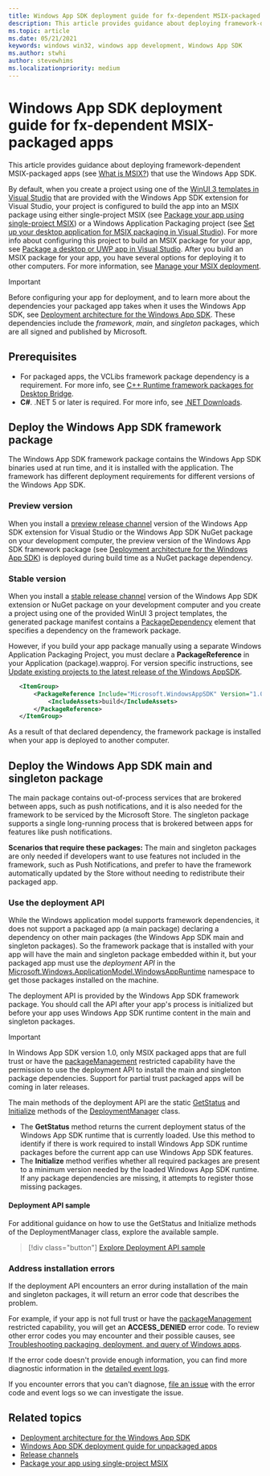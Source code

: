 ```yaml
---
title: Windows App SDK deployment guide for fx-dependent MSIX-packaged apps 
description: This article provides guidance about deploying framework-dependent MSIX-packaged apps (see [What is MSIX?](/windows/msix/overview)) that use the Windows App SDK.
ms.topic: article
ms.date: 05/21/2021
keywords: windows win32, windows app development, Windows App SDK 
ms.author: stwhi
author: stevewhims
ms.localizationpriority: medium
---
```


# Windows App SDK deployment guide for fx-dependent MSIX-packaged apps 

This article provides guidance about deploying framework-dependent MSIX-packaged apps (see [What is MSIX?](/windows/msix/overview)) that use the Windows App SDK.

By default, when you create a project using one of the [WinUI 3 templates in Visual Studio](..\winui\winui3\winui-project-templates-in-visual-studio.md) that are provided with the Windows App SDK extension for Visual Studio, your project is configured to build the app into an MSIX package using either single-project MSIX (see [Package your app using single-project MSIX](/windows/apps/windows-app-sdk/single-project-msix)) or a Windows Application Packaging project (see [Set up your desktop application for MSIX packaging in Visual Studio](/windows/msix/desktop/desktop-to-uwp-packaging-dot-net)). For more info about configuring this project to build an MSIX package for your app, see [Package a desktop or UWP app in Visual Studio](/windows/msix/package/packaging-uwp-apps). After you build an MSIX package for your app, you have several options for deploying it to other computers. For more information, see [Manage your MSIX deployment](/windows/msix/desktop/managing-your-msix-deployment-overview).

> [!IMPORTANT]
> Before configuring your app for deployment, and to learn more about the dependencies your packaged app takes when it uses the Windows App SDK, see [Deployment architecture for the Windows App SDK](deployment-architecture.md). These dependencies include the *framework*, *main*, and *singleton* packages, which are all signed and published by Microsoft.

## Prerequisites

* For packaged apps, the VCLibs framework package dependency is a requirement. For more info, see [C++ Runtime framework packages for Desktop Bridge](/troubleshoot/cpp/c-runtime-packages-desktop-bridge).
* **C#**. .NET 5 or later is required. For more info, see [.NET Downloads](https://dotnet.microsoft.com/download/dotnet/).

## Deploy the Windows App SDK framework package

The Windows App SDK framework package contains the Windows App SDK binaries used at run time, and it is installed with the application. The framework has different deployment requirements for different versions of the Windows App SDK.

### Preview version

When you install a [preview release channel](preview-channel.md) version of the Windows App SDK extension for Visual Studio or the Windows App SDK NuGet package on your development computer, the preview version of the Windows App SDK framework package (see [Deployment architecture for the Windows App SDK](deployment-architecture.md)) is deployed during build time as a NuGet package dependency.

### Stable version

When you install a [stable release channel](stable-channel.md) version of the Windows App SDK extension or NuGet package on your development computer and you create a project using one of the provided WinUI 3 project templates, the generated package manifest contains a [PackageDependency](/uwp/schemas/appxpackage/uapmanifestschema/element-packagedependency) element that specifies a dependency on the framework package.

However, if you build your app package manually using a separate Windows Application Packaging Project, you must declare a **PackageReference** in your Application (package).wapproj. For version specific instructions, see [Update existing projects to the latest release of the Windows AppSDK](update-existing-projects-to-the-latest-release.md).

 ```xml
    <ItemGroup>
        <PackageReference Include="Microsoft.WindowsAppSDK" Version="1.0.1">
            <IncludeAssets>build</IncludeAssets>
        </PackageReference>
    </ItemGroup>
```

As a result of that declared dependency, the framework package is installed when your app is deployed to another computer.

## Deploy the Windows App SDK main and singleton package

The main package contains out-of-process services that are brokered between apps, such as push notifications, and it is also needed for the framework to be serviced by the Microsoft Store. The singleton package supports a single long-running process that is brokered between apps for features like push notifications. 

**Scenarios that require these packages:** The main and singleton packages are only needed if developers want to use features not included in the framework, such as Push Notifications, and prefer to have the framework automatically updated by the Store without needing to redistribute their packaged app.  

### Use the deployment API

While the Windows application model supports framework dependencies, it does not support a packaged app (a main package) declaring a dependency on other main packages (the Windows App SDK main and singleton packages). So the framework package that is installed with your app will have the main and singleton package embedded within it, but your packaged app must use the *deployment API* in the [Microsoft.Windows.ApplicationModel.WindowsAppRuntime](/windows/windows-app-sdk/api/winrt/microsoft.windows.applicationmodel.windowsappruntime) namespace to get those packages installed on the machine.

The deployment API is provided by the Windows App SDK framework package. You should call the API after your app's process is initialized but before your app uses Windows App SDK runtime content in the main and singleton packages. 

> [!IMPORTANT]
> In Windows App SDK version 1.0, only MSIX packaged apps that are full trust or have the [packageManagement](/windows/uwp/packaging/app-capability-declarations) restricted capability have the permission to use the deployment API to install the main and singleton package dependencies. Support for partial trust packaged apps will be coming in later releases. 

The main methods of the deployment API are the static [GetStatus](/windows/windows-app-sdk/api/winrt/microsoft.windows.applicationmodel.windowsappruntime.deploymentmanager.getstatus) and [Initialize](/windows/windows-app-sdk/api/winrt/microsoft.windows.applicationmodel.windowsappruntime.deploymentmanager.initialize) methods of the [DeploymentManager](/windows/windows-app-sdk/api/winrt/microsoft.windows.applicationmodel.windowsappruntime.deploymentmanager) class.

- The **GetStatus** method returns the current deployment status of the Windows App SDK runtime that is currently loaded. Use this method to identify if there is work required to install Windows App SDK runtime packages before the current app can use Windows App SDK features.
- The **Initialize** method verifies whether all required packages are present to a minimum version needed by the loaded Windows App SDK runtime. If any package dependencies are missing, it attempts to register those missing packages.

#### Deployment API sample 

For additional guidance on how to use the GetStatus and Initialize methods of the DeploymentManager class, explore the available sample. 

> [!div class="button"]
> [Explore Deployment API sample](https://github.com/microsoft/WindowsAppSDK-Samples/tree/main/Samples/DeploymentManager)

### Address installation errors

If the deployment API encounters an error during installation of the main and singleton packages, it will return an error code that describes the problem. 

For example, if your app is not full trust or have the [packageManagement](/windows/uwp/packaging/app-capability-declarations) restricted capability, you will get an **ACCESS_DENIED** error code. To review other error codes you may encounter and their possible causes, see [Troubleshooting packaging, deployment, and query of Windows apps](/windows/win32/appxpkg/troubleshooting#common-error-codes).

If the error code doesn't provide enough information, you can find more diagnostic information in the [detailed event logs](/windows/win32/appxpkg/troubleshooting#get-diagnostic-information).

If you encounter errors that you can't diagnose, [file an issue](https://github.com/microsoft/WindowsAppSDK/issues) with the error code and event logs so we can investigate the issue.

## Related topics

* [Deployment architecture for the Windows App SDK](deployment-architecture.md)
* [Windows App SDK deployment guide for unpackaged apps](deploy-unpackaged-apps.md)
* [Release channels](release-channels.md)
* [Package your app using single-project MSIX](/windows/apps/windows-app-sdk/single-project-msix)
